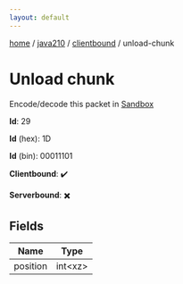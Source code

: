 ```yaml
---
layout: default
---
```


[home](/)  /  [java210](/protocol/java210)  /  [clientbound](/protocol/java210/clientbound)  /  unload-chunk

# Unload chunk

Encode/decode this packet in [Sandbox](../../../sandbox/java210#Clientbound.UnloadChunk)

**Id**: 29

**Id** (hex): 1D

**Id** (bin): 00011101

**Clientbound**: ✔️

**Serverbound**: ✖️

## Fields

Name | Type
---|---
position | int&lt;xz&gt;
